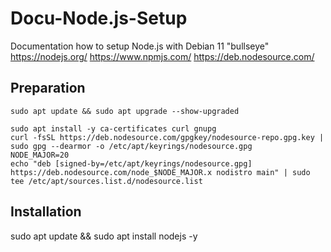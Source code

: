 # Docu-Node.js-Setup
Documentation how to setup Node.js with Debian 11 "bullseye"
https://nodejs.org/ https://www.npmjs.com/ https://deb.nodesource.com/

## Preparation
```
sudo apt update && sudo apt upgrade --show-upgraded
```
```
sudo apt install -y ca-certificates curl gnupg
curl -fsSL https://deb.nodesource.com/gpgkey/nodesource-repo.gpg.key | sudo gpg --dearmor -o /etc/apt/keyrings/nodesource.gpg
NODE_MAJOR=20
echo "deb [signed-by=/etc/apt/keyrings/nodesource.gpg] https://deb.nodesource.com/node_$NODE_MAJOR.x nodistro main" | sudo tee /etc/apt/sources.list.d/nodesource.list
```
## Installation
sudo apt update && sudo apt install nodejs -y
